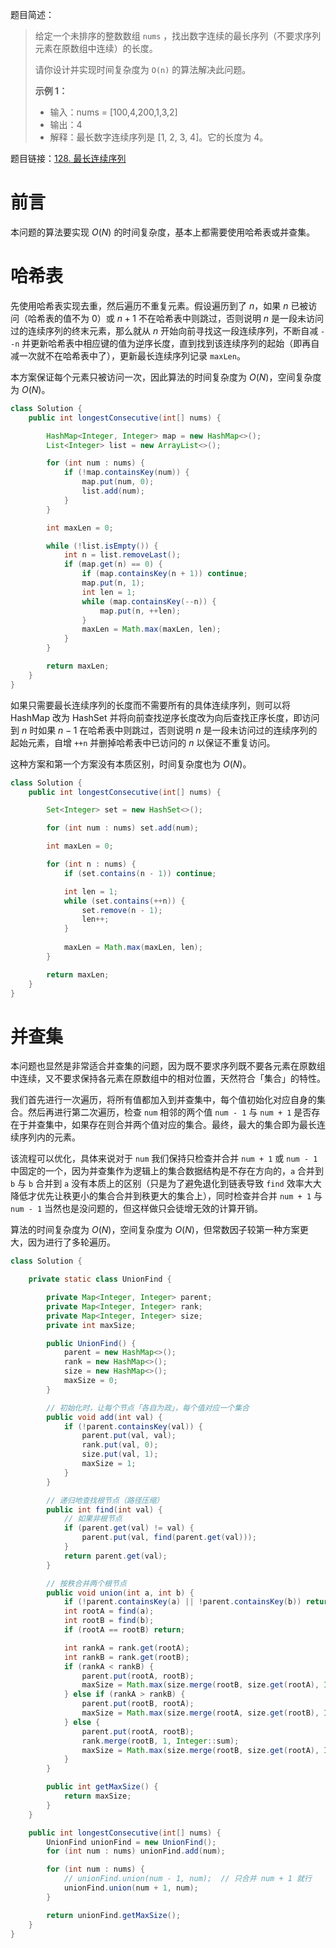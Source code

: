 题目简述：

> 给定一个未排序的整数数组 `nums` ，找出数字连续的最长序列（不要求序列元素在原数组中连续）的长度。
>
> 请你设计并实现时间复杂度为 `O(n)` 的算法解决此问题。
>
> **示例 1：**
>
> - 输入：nums = [100,4,200,1,3,2]
> - 输出：4
> - 解释：最长数字连续序列是 [1, 2, 3, 4]。它的长度为 4。

题目链接：[128. 最长连续序列](https://leetcode.cn/problems/longest-consecutive-sequence/)

# 前言

本问题的算法要实现 $O(N)$ 的时间复杂度，基本上都需要使用哈希表或并查集。

# 哈希表

先使用哈希表实现去重，然后遍历不重复元素。假设遍历到了 $n$，如果 $n$ 已被访问（哈希表的值不为 $0$）或 $n+1$ 不在哈希表中则跳过，否则说明 $n$ 是一段未访问过的连续序列的终末元素，那么就从 $n$ 开始向前寻找这一段连续序列，不断自减 `--n` 并更新哈希表中相应键的值为逆序长度，直到找到该连续序列的起始（即再自减一次就不在哈希表中了），更新最长连续序列记录 `maxLen`。

本方案保证每个元素只被访问一次，因此算法的时间复杂度为 $O(N)$，空间复杂度为 $O(N)$。

```java
class Solution {
    public int longestConsecutive(int[] nums) {

        HashMap<Integer, Integer> map = new HashMap<>();
        List<Integer> list = new ArrayList<>();

        for (int num : nums) {
            if (!map.containsKey(num)) {
                map.put(num, 0);
                list.add(num);
            }
        }

        int maxLen = 0;

        while (!list.isEmpty()) {
            int n = list.removeLast();
            if (map.get(n) == 0) {
                if (map.containsKey(n + 1)) continue;
                map.put(n, 1);
                int len = 1;
                while (map.containsKey(--n)) {
                    map.put(n, ++len);
                }
                maxLen = Math.max(maxLen, len);
            }
        }

        return maxLen;
    }
}
```

如果只需要最长连续序列的长度而不需要所有的具体连续序列，则可以将 HashMap 改为 HashSet 并将向前查找逆序长度改为向后查找正序长度，即访问到 $n$ 时如果 $n-1$ 在哈希表中则跳过，否则说明 $n$ 是一段未访问过的连续序列的起始元素，自增 `++n` 并删掉哈希表中已访问的 $n$ 以保证不重复访问。

这种方案和第一个方案没有本质区别，时间复杂度也为 $O(N)$。

```java
class Solution {
    public int longestConsecutive(int[] nums) {

        Set<Integer> set = new HashSet<>();

        for (int num : nums) set.add(num);

        int maxLen = 0;

        for (int n : nums) {
            if (set.contains(n - 1)) continue;

            int len = 1;
            while (set.contains(++n)) {
                set.remove(n - 1);
                len++;
            }
            
            maxLen = Math.max(maxLen, len);
        }

        return maxLen;
    }
}
```

# 并查集

本问题也显然是非常适合并查集的问题，因为既不要求序列既不要各元素在原数组中连续，又不要求保持各元素在原数组中的相对位置，天然符合「集合」的特性。

我们首先进行一次遍历，将所有值都加入到并查集中，每个值初始化对应自身的集合。然后再进行第二次遍历，检查 `num` 相邻的两个值 `num - 1` 与 `num + 1` 是否存在于并查集中，如果存在则合并两个值对应的集合。最终，最大的集合即为最长连续序列内的元素。

该流程可以优化，具体来说对于 `num` 我们保持只检查并合并 `num + 1` 或 `num - 1` 中固定的一个，因为并查集作为逻辑上的集合数据结构是不存在方向的，`a` 合并到 `b` 与 `b` 合并到 `a` 没有本质上的区别（只是为了避免退化到链表导致 `find` 效率大大降低才优先让秩更小的集合合并到秩更大的集合上），同时检查并合并 `num + 1` 与 `num - 1` 当然也是没问题的，但这样做只会徒增无效的计算开销。

算法的时间复杂度为 $O(N)$，空间复杂度为 $O(N)$，但常数因子较第一种方案更大，因为进行了多轮遍历。

```java
class Solution {

    private static class UnionFind {

        private Map<Integer, Integer> parent;
        private Map<Integer, Integer> rank;
        private Map<Integer, Integer> size;
        private int maxSize;

        public UnionFind() {
            parent = new HashMap<>();
            rank = new HashMap<>();
            size = new HashMap<>();
            maxSize = 0;
        }

        // 初始化时，让每个节点「各自为政」，每个值对应一个集合
        public void add(int val) {
            if (!parent.containsKey(val)) {
                parent.put(val, val);
                rank.put(val, 0);
                size.put(val, 1);
                maxSize = 1;
            }
        }

        // 递归地查找根节点（路径压缩）
        public int find(int val) {
            // 如果非根节点
            if (parent.get(val) != val) {
                parent.put(val, find(parent.get(val)));
            }
            return parent.get(val);
        }

        // 按秩合并两个根节点
        public void union(int a, int b) {
            if (!parent.containsKey(a) || !parent.containsKey(b)) return;
            int rootA = find(a);
            int rootB = find(b);
            if (rootA == rootB) return;

            int rankA = rank.get(rootA);
            int rankB = rank.get(rootB);
            if (rankA < rankB) {
                parent.put(rootA, rootB);
                maxSize = Math.max(size.merge(rootB, size.get(rootA), Integer::sum), maxSize);
            } else if (rankA > rankB) {
                parent.put(rootB, rootA);
                maxSize = Math.max(size.merge(rootA, size.get(rootB), Integer::sum), maxSize);
            } else {
                parent.put(rootA, rootB);
                rank.merge(rootB, 1, Integer::sum);
                maxSize = Math.max(size.merge(rootB, size.get(rootA), Integer::sum), maxSize);
            }
        }

        public int getMaxSize() {
            return maxSize;
        }
    }

    public int longestConsecutive(int[] nums) {
        UnionFind unionFind = new UnionFind();
        for (int num : nums) unionFind.add(num);

        for (int num : nums) {
            // unionFind.union(num - 1, num);  // 只合并 num + 1 就行
            unionFind.union(num + 1, num);
        }

        return unionFind.getMaxSize();
    }
}
```
